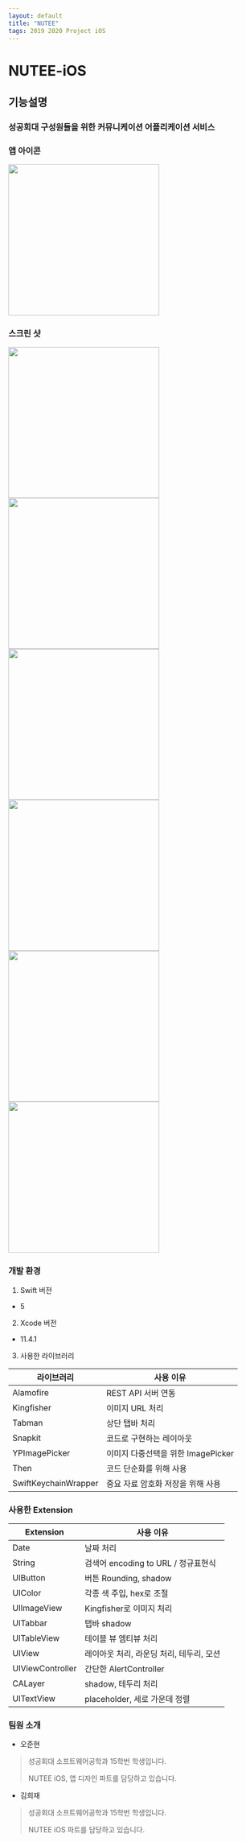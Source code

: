 ```yaml
---
layout: default
title: "NUTEE"
tags: 2019 2020 Project iOS
---
```


# NUTEE-iOS



## 기능설명

### 	성공회대 구성원들을 위한 커뮤니케이션 어플리케이션 서비스



### 앱 아이콘


<img src="https://github.com/team-nutee/NUTEE-iOS/blob/develop/IMG/NUTEE.png?raw=true" width="300">



### 스크린 샷

<img src="https://github.com/team-nutee/NUTEE-iOS/blob/develop/IMG/1.jpg?raw=true" width="300"><img src="https://github.com/team-nutee/NUTEE-iOS/blob/develop/IMG/2.jpg?raw=true" width="300"><img src="https://github.com/team-nutee/NUTEE-iOS/blob/develop/IMG/3.jpg?raw=true" width="300"><img src="https://github.com/team-nutee/NUTEE-iOS/blob/develop/IMG/4.jpg?raw=true" width="300"><img src="https://github.com/team-nutee/NUTEE-iOS/blob/develop/IMG/5.jpg?raw=true" width="300"><img src="https://github.com/team-nutee/NUTEE-iOS/blob/develop/IMG/6.jpg?raw=true" width="300">



### 개발 환경

1. Swift 버전
- 5

2. Xcode 버전
- 11.4.1

3. 사용한 라이브러리

| 라이브러리           | 사용 이유                          |
| -------------------- | ---------------------------------- |
| Alamofire            | REST API 서버 연동                 |
| Kingfisher           | 이미지 URL 처리                    |
| Tabman               | 상단 탭바 처리                     |
| Snapkit              | 코드로 구현하는 레이아웃           |
| YPImagePicker        | 이미지 다중선택을 위한 ImagePicker |
| Then                 | 코드 단순화를 위해 사용            |
| SwiftKeychainWrapper | 중요 자료 암호화 저장을 위해 사용  |



### 사용한 Extension


| Extension        | 사용 이유                                |
| ---------------- | ---------------------------------------- |
| Date             | 날짜 처리                                |
| String           | 검색어 encoding to URL / 정규표현식      |
| UIButton         | 버튼 Rounding, shadow                    |
| UIColor          | 각종 색 주입, hex로 조절                 |
| UIImageView      | Kingfisher로 이미지 처리                 |
| UITabbar         | 탭바 shadow                              |
| UITableView      | 테이블 뷰 엠티뷰 처리                    |
| UIView           | 레이아웃 처리, 라운딩 처리, 테두리, 모션 |
| UIViewController | 간단한 AlertController                   |
| CALayer          | shadow, 테두리 처리                      |
| UITextView       | placeholder, 세로 가운데 정렬            |



### 팀원 소개

* 오준현 

> 성공회대 소프트웨어공학과 15학번 학생입니다.
>
> NUTEE iOS, 앱 디자인 파트를 담당하고 있습니다.



* 김희재 

> 성공회대 소프트웨어공학과 15학번 학생입니다.
>
> NUTEE iOS 파트를 담당하고 있습니다.
